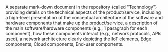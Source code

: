 A separate mark-down document in the repository (called "Technology") providing details on the technical aspects of the product/service, including a high-level presentation of the conceptual architecture of the software and hardware components that make up the product/service, a description of the main software/hardware components (e.g., 1 paragraph for each component), how these components interact (e.g., network protocols, APIs used), a network architecture clearly depicting the IoT elements, Edge components, Cloud components, End-user components.